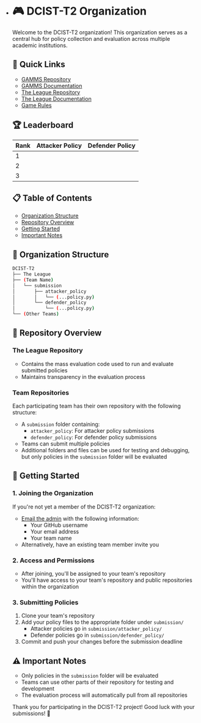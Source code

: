 - # 🎮 DCIST-T2 Organization

  Welcome to the DCIST-T2 organization! This organization serves as a central hub for policy collection and evaluation across multiple academic institutions.

  ## 🔗 Quick Links
  - [GAMMS Repository](https://github.com/GAMMSim/gamms)
  - [GAMMS Documentation](https://gammsim.github.io/gamms/start/)
  - [The League Repository](https://github.com/GAMMSim/League)
  - [The League Documentation](https://mdgleague.notion.site/)
  - [Game Rules](https://mdgleague.notion.site/Game-Rules-1a10355f26b9805696fec54b13cf857f)

  ## 🏆 Leaderboard

  | Rank | Attacker  Policy | Defender Policy |
  | ---- | ---------------- | --------------- |
  | 1    |                  |                 |
  | 2    |                  |                 |
  | 3    |                  |                 |
  
  ## 📋 Table of Contents
  - [Organization Structure](#-organization-structure)
  - [Repository Overview](#-repository-overview)
  - [Getting Started](#-getting-started)
  - [Important Notes](#-important-notes)
  
  ## 📁 Organization Structure
  
  ```bash
  DCIST-T2
  ├── The League
  ├── (Team Name)
  │   └── submission
  │       ├── attacker_policy
  │       │   └── (...policy.py)
  │       └── defender_policy
  │           └── (...policy.py)
  └── (Other Teams)
  ```
  
  ## 📑 Repository Overview
  
  ### The League Repository
  - Contains the mass evaluation code used to run and evaluate submitted policies
  - Maintains transparency in the evaluation process
  
  ### Team Repositories
  Each participating team has their own repository with the following structure:
  - A `submission` folder containing:
    - `attacker_policy`: For attacker policy submissions
    - `defender_policy`: For defender policy submissions
  - Teams can submit multiple policies
  - Additional folders and files can be used for testing and debugging, but only policies in the `submission` folder will be evaluated
  
  ## 🚀 Getting Started
  
  ### 1. Joining the Organization
  If you're not yet a member of the DCIST-T2 organization:
  - [Email the admin](billy.qi03@gmail.com) with the following information:
    - Your GitHub username
    - Your email address
    - Your team name
  - Alternatively, have an existing team member invite you
  
  ### 2. Access and Permissions
  - After joining, you'll be assigned to your team's repository
  - You'll have access to your team's repository and public repositories within the organization
  
  ### 3. Submitting Policies
  1. Clone your team's repository
  2. Add your policy files to the appropriate folder under `submission/`
     - Attacker policies go in `submission/attacker_policy/`
     - Defender policies go in `submission/defender_policy/`
  3. Commit and push your changes before the submission deadline
  
  ## ⚠️ Important Notes
  - Only policies in the `submission` folder will be evaluated
  - Teams can use other parts of their repository for testing and development
  - The evaluation process will automatically pull from all repositories
  
  Thank you for participating in the DCIST-T2 project! Good luck with your submissions! 🌟
